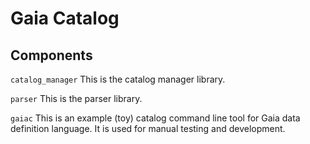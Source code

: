 # Gaia Catalog

## Components

`catalog_manager`
This is the catalog manager library.

`parser`
This is the parser library.

`gaiac`
This is an example (toy) catalog command line tool for Gaia data definition language.
It is used for manual testing and development.
